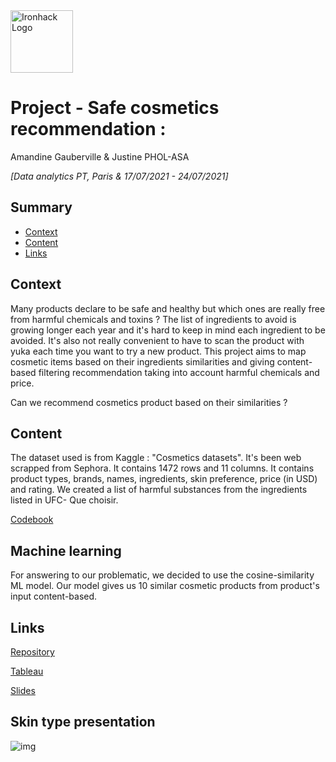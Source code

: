<img src="https://bit.ly/2VnXWr2" alt="Ironhack Logo" width="100"/>

# Project - Safe cosmetics recommendation : 
Amandine Gauberville & Justine PHOL-ASA 

*[Data analytics PT, Paris & 17/07/2021 - 24/07/2021]*

## Summary
- [Context](#context)
- [Content](#content)
- [Links](#links)

<a name="context"></a>

## Context
Many products declare to be safe and healthy but which ones are really free from harmful chemicals and toxins ? The list of ingredients to avoid is growing longer each year and it's hard to keep in mind each ingredient to be avoided. It's also not really convenient to have to scan the product with yuka each time you want to try a new product. This project aims to map cosmetic items based on their ingredients similarities and giving content-based filtering recommendation taking into account harmful chemicals and price. 

Can we recommend cosmetics product based on their similarities ?

<a name="content"></a>

## Content

The dataset used is from Kaggle : "Cosmetics datasets". It's been web scrapped from Sephora. It contains 1472 rows and 11 columns.
It contains product types, brands, names, ingredients, skin preference, price (in USD) and rating.
We created a list of harmful substances from the ingredients listed in UFC- Que choisir.

[Codebook](https://drive.google.com/file/d/1z4dAHoN7Y9yZXxQG5rIcwNI7_IFcJf1P/view?usp=sharing)

<a name="links"></a>

## Machine learning

For answering to our problematic, we decided to use the cosine-similarity ML model. Our model gives us 10 similar  cosmetic products from product's input content-based.

## Links

[Repository](https://github.com/pholasajustine/Cosmetics_recommendation)  

[Tableau](https://public.tableau.com/app/profile/gauberville.amandine/viz/Cosmeticsrecommendations/Cosmeticsrecommendationsstory)

[Slides](https://docs.google.com/presentation/d/1z1G23GyCdhBC_8S5znftFD8cbTcb4lxsHXiSKX_FIGk/edit?usp=sharing) 

## Skin type presentation
![img](https://silkup.com/wp-content/uploads/2020/02/Copy-of-Fruits-Information-Campaign-Poster.png)



   
